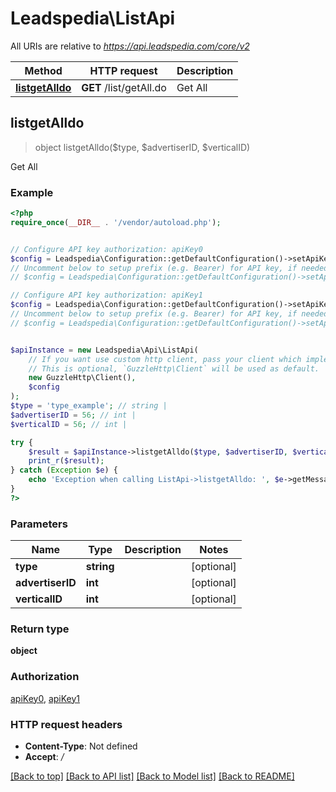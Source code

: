 # Leadspedia\ListApi

All URIs are relative to *https://api.leadspedia.com/core/v2*

Method | HTTP request | Description
------------- | ------------- | -------------
[**listgetAlldo**](ListApi.md#listgetAlldo) | **GET** /list/getAll.do | Get All



## listgetAlldo

> object listgetAlldo($type, $advertiserID, $verticalID)

Get All

### Example

```php
<?php
require_once(__DIR__ . '/vendor/autoload.php');


// Configure API key authorization: apiKey0
$config = Leadspedia\Configuration::getDefaultConfiguration()->setApiKey('api_key', 'YOUR_API_KEY');
// Uncomment below to setup prefix (e.g. Bearer) for API key, if needed
// $config = Leadspedia\Configuration::getDefaultConfiguration()->setApiKeyPrefix('api_key', 'Bearer');

// Configure API key authorization: apiKey1
$config = Leadspedia\Configuration::getDefaultConfiguration()->setApiKey('api_secret', 'YOUR_API_KEY');
// Uncomment below to setup prefix (e.g. Bearer) for API key, if needed
// $config = Leadspedia\Configuration::getDefaultConfiguration()->setApiKeyPrefix('api_secret', 'Bearer');


$apiInstance = new Leadspedia\Api\ListApi(
    // If you want use custom http client, pass your client which implements `GuzzleHttp\ClientInterface`.
    // This is optional, `GuzzleHttp\Client` will be used as default.
    new GuzzleHttp\Client(),
    $config
);
$type = 'type_example'; // string | 
$advertiserID = 56; // int | 
$verticalID = 56; // int | 

try {
    $result = $apiInstance->listgetAlldo($type, $advertiserID, $verticalID);
    print_r($result);
} catch (Exception $e) {
    echo 'Exception when calling ListApi->listgetAlldo: ', $e->getMessage(), PHP_EOL;
}
?>
```

### Parameters


Name | Type | Description  | Notes
------------- | ------------- | ------------- | -------------
 **type** | **string**|  | [optional]
 **advertiserID** | **int**|  | [optional]
 **verticalID** | **int**|  | [optional]

### Return type

**object**

### Authorization

[apiKey0](../../README.md#apiKey0), [apiKey1](../../README.md#apiKey1)

### HTTP request headers

- **Content-Type**: Not defined
- **Accept**: */*

[[Back to top]](#) [[Back to API list]](../../README.md#documentation-for-api-endpoints)
[[Back to Model list]](../../README.md#documentation-for-models)
[[Back to README]](../../README.md)


